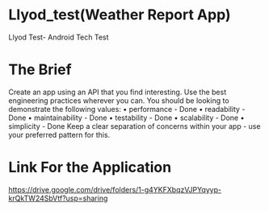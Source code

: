 # Llyod_test(Weather Report App)
Llyod Test- Android Tech Test
# The Brief
Create an app using an API that you find interesting.
Use the best engineering practices wherever you can. You should be looking to demonstrate the
following values:
• performance - Done
• readability - Done
• maintainability - Done
• testability - Done
• scalability - Done
• simplicity - Done
Keep a clear separation of concerns within your app - use your preferred pattern for this.

# Link For the Application
https://drive.google.com/drive/folders/1-g4YKFXbqzVJPYqyyp-krQkTW24SbVtf?usp=sharing
